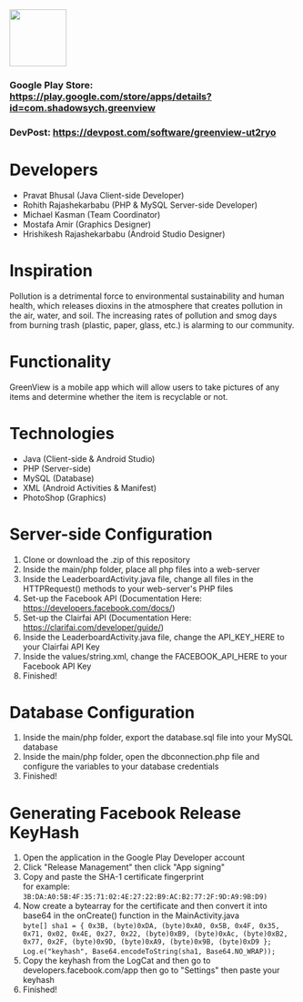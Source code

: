 <img src="https://raw.githubusercontent.com/Shadowsych/greenview/master/app/src/main/res/mipmap/ic_launcher_round.png" width="100" height="100" />

### Google Play Store: https://play.google.com/store/apps/details?id=com.shadowsych.greenview  
### DevPost: https://devpost.com/software/greenview-ut2ryo

# Developers
- Pravat Bhusal (Java Client-side Developer)
- Rohith Rajashekarbabu (PHP & MySQL Server-side Developer)
- Michael Kasman (Team Coordinator)
- Mostafa Amir (Graphics Designer)
- Hrishikesh Rajashekarbabu (Android Studio Designer)

# Inspiration
Pollution is a detrimental force to environmental sustainability and human health, which releases dioxins in the atmosphere that creates pollution in the air, water, and soil. The increasing rates of pollution and smog days from burning trash (plastic, paper, glass, etc.) is alarming to our community.

# Functionality
GreenView is a mobile app which will allow users to take pictures of any items and determine whether the item is recyclable or not.

# Technologies
- Java (Client-side & Android Studio)
- PHP (Server-side)
- MySQL (Database)
- XML (Android Activities & Manifest)
- PhotoShop (Graphics)

# Server-side Configuration
1. Clone or download the .zip of this repository
2. Inside the main/php folder, place all php files into a web-server
3. Inside the LeaderboardActivity.java file, change all files in the HTTPRequest() methods to your web-server's PHP files
4. Set-up the Facebook API (Documentation Here: https://developers.facebook.com/docs/)
5. Set-up the Clairfai API (Documentation Here: https://clarifai.com/developer/guide/)
6. Inside the LeaderboardActivity.java file, change the API_KEY_HERE to your Clairfai API Key
7. Inside the values/string.xml, change the FACEBOOK_API_HERE to your Facebook API Key
7. Finished!

# Database Configuration
1. Inside the main/php folder, export the database.sql file into your MySQL database 
2. Inside the main/php folder, open the dbconnection.php file and configure the variables to your database credentials
3. Finished!

# Generating Facebook Release KeyHash
1. Open the application in the Google Play Developer account  
2. Click "Release Management" then click "App signing"  
3. Copy and paste the SHA-1 certificate fingerprint  
for example: `3B:DA:A0:5B:4F:35:71:02:4E:27:22:B9:AC:B2:77:2F:9D:A9:9B:D9)`  
4. Now create a bytearray for the certificate and then convert it into base64 in the onCreate() function in the MainActivity.java  
`byte[] sha1 = {
    0x3B, (byte)0xDA, (byte)0xA0, 0x5B, 0x4F, 0x35, 0x71, 0x02, 0x4E, 0x27, 0x22, (byte)0xB9, (byte)0xAc, (byte)0xB2, 0x77, 0x2F, (byte)0x9D, (byte)0xA9, (byte)0x9B, (byte)0xD9
};`  
`Log.e("keyhash", Base64.encodeToString(sha1, Base64.NO_WRAP));`
5. Copy the keyhash from the LogCat and then go to developers.facebook.com/app then go to "Settings" then paste your keyhash  
6. Finished!
